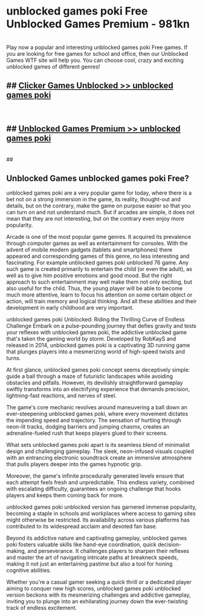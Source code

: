# unblocked games poki Free Unblocked Games Premium - 981kn <br>
<br>
Play now a popular and interesting unblocked games poki Free games. If you are looking for free games for school and office, then our Unblocked Games WTF site will help you. You can choose cool, crazy and exciting unblocked games of different genres!


## ##  [Clicker Games Unblocked >> unblocked games poki](http://freeplayer.one?title=unblocked_games_poki&ref=M1)
  <br>

##  ## [Unblocked Games Premium >> unblocked games poki](http://freeplayer.one?title=unblocked_games_poki&ref=M1)
  <br>
  ##



## Unblocked Games unblocked games poki Free?

unblocked games poki are a very popular game for today, where there is a bet not on a strong immersion in the game, its reality, thought-out and details, but on the contrary, make the game on purpose easier so that you can turn on and not understand much. But if arcades are simple, it does not mean that they are not interesting, but on the contrary even enjoy more popularity.

Arcade is one of the most popular game genres. It acquired its prevalence through computer games as well as entertainment for consoles. With the advent of mobile modern gadgets (tablets and smartphones) there appeared and corresponding games of this genre, no less interesting and fascinating. For example unblocked games poki unblocked 76 game. Any such game is created primarily to entertain the child (or even the adult), as well as to give him positive emotions and good mood. But the right approach to such entertainment may well make them not only exciting, but also useful for the child. Thus, the young player will be able to become much more attentive, learn to focus his attention on some certain object or action, will train memory and logical thinking. And all these abilities and their development in early childhood are very important.

unblocked games poki Unblocked: Riding the Thrilling Curve of Endless Challenge
Embark on a pulse-pounding journey that defies gravity and tests your reflexes with unblocked games poki, the addictive unblocked game that's taken the gaming world by storm. Developed by RobKayS and released in 2014, unblocked games poki is a captivating 3D running game that plunges players into a mesmerizing world of high-speed twists and turns.

At first glance, unblocked games poki concept seems deceptively simple: guide a ball through a maze of futuristic landscapes while avoiding obstacles and pitfalls. However, its devilishly straightforward gameplay swiftly transforms into an electrifying experience that demands precision, lightning-fast reactions, and nerves of steel.

The game's core mechanic revolves around maneuvering a ball down an ever-steepening unblocked games poki, where every movement dictates the impending speed and trajectory. The sensation of hurtling through neon-lit tracks, dodging barriers and jumping chasms, creates an adrenaline-fueled rush that keeps players glued to their screens.

What sets unblocked games poki apart is its seamless blend of minimalist design and challenging gameplay. The sleek, neon-infused visuals coupled with an entrancing electronic soundtrack create an immersive atmosphere that pulls players deeper into the games hypnotic grip.

Moreover, the game's infinite procedurally generated levels ensure that each attempt feels fresh and unpredictable. This endless variety, combined with escalating difficulty, guarantees an ongoing challenge that hooks players and keeps them coming back for more.

unblocked games poki unblocked version has garnered immense popularity, becoming a staple in schools and workplaces where access to gaming sites might otherwise be restricted. Its availability across various platforms has contributed to its widespread acclaim and devoted fan base.

Beyond its addictive nature and captivating gameplay, unblocked games poki fosters valuable skills like hand-eye coordination, quick decision-making, and perseverance. It challenges players to sharpen their reflexes and master the art of navigating intricate paths at breakneck speeds, making it not just an entertaining pastime but also a tool for honing cognitive abilities.

Whether you're a casual gamer seeking a quick thrill or a dedicated player aiming to conquer new high scores, unblocked games poki unblocked version beckons with its mesmerizing challenges and addictive gameplay, inviting you to plunge into an exhilarating journey down the ever-twisting track of endless excitement.